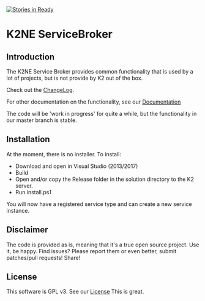 [![Stories in Ready](https://badge.waffle.io/k2ne/k2neservicebroker.png?label=ready&title=Ready)](https://waffle.io/k2ne/k2neservicebroker)

# K2NE ServiceBroker

## Introduction

The K2NE Service Broker provides common functionality that is used by a lot of projects, but is not provide by K2 out of the box.

Check out the [ChangeLog](Documentation/ChangeLog.adoc).

For other documentation on the functionality, see our [Documentation](Documentation/K2NEServiceBroker.adoc)


The code will be 'work in progress' for quite a while, but the functionality in our master branch is stable.

## Installation
At the moment, there is no installer.
To install:
- Download and open in Visual Studio (2013/2017)
- Build
- Open and/or copy the Release folder in the solution directory to the K2 server.
- Run install.ps1


You will now have a registered service type and can create a new service instance.

## Disclaimer

The code is provided as is, meaning that it's a true open source project. Use it, be happy. Find issues? Please report them or even better, submit patches/pull requests! Share!



## License
This software is GPL v3. See our [License](Documentation/LICENSE.txt)
This is great.
